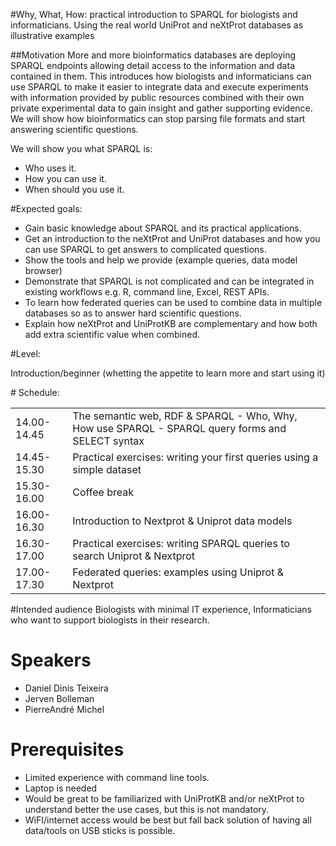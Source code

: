 #Why, What, How: practical introduction to SPARQL for biologists and informaticians. Using the real world UniProt and neXtProt databases as illustrative examples

##Motivation
More and more bioinformatics databases are deploying SPARQL endpoints allowing detail access to the information and data contained in them. This introduces how biologists and informaticians can use SPARQL to make it easier to integrate data and execute experiments with information provided by public resources combined with their own private experimental data to gain insight and gather supporting evidence. We will show how bioinformatics can stop parsing file formats and start answering scientific questions.

We will show you what SPARQL is:
* Who uses it.
* How you can use it.
* When should you use it.
 
#Expected goals:
* Gain basic knowledge about SPARQL and its practical applications.
* Get an introduction to the neXtProt and UniProt databases and how you can use SPARQL to get answers to complicated questions.
* Show the tools and help we provide (example queries, data model browser)
* Demonstrate that SPARQL is not complicated and can be integrated in existing workflows e.g. R, command line, Excel, REST APIs.
* To learn how federated queries can be used to combine data in multiple databases so as to answer hard scientific questions.
* Explain how neXtProt and UniProtKB are complementary and how both add extra scientific value when combined.

#Level:

Introduction/beginner (whetting the appetite to learn more and start using it)

# Schedule:

|               |               |
| ------------- | ------------- |
| 14.00-14.45 |  The semantic web, RDF & SPARQL - Who, Why, How use SPARQL - SPARQL query forms and SELECT syntax |
| 14.45-15.30 | Practical exercises: writing your first queries using a simple dataset |
| 15.30-16.00  | Coffee break  |
| 16.00-16.30 | Introduction to Nextprot & Uniprot data models  |
| 16.30-17.00 | Practical exercises: writing SPARQL queries to search Uniprot & Nextprot |
| 17.00-17.30 | Federated queries: examples using Uniprot & Nextprot |

#Intended audience
Biologists with minimal IT experience, Informaticians who want to support biologists in their research.

# Speakers
* Daniel Dinis Teixeira
* Jerven Bolleman
* Pierre­André Michel 

# Prerequisites

* Limited experience with command line tools.
* Laptop is needed
* Would be great to be familiarized with UniProtKB and/or neXtProt to understand better the use cases, but this is not mandatory.
* WiFI/internet access would be best but fall back solution of having all data/tools on USB sticks is possible.

